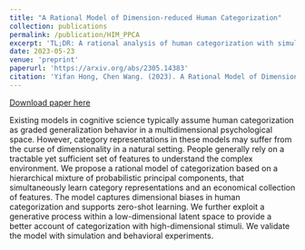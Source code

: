 ```yaml
---
title: "A Rational Model of Dimension-reduced Human Categorization"
collection: publications
permalink: /publication/HIM_PPCA
excerpt: 'TL;DR: A rational analysis of human categorization with simultaneous learning of low-dimensional local features.'
date: 2023-05-23
venue: 'preprint'
paperurl: 'https://arxiv.org/abs/2305.14383'
citation: 'Yifan Hong, Chen Wang. (2023). A Rational Model of Dimension-reduced Human Categorization; <i>arXiv preprint arXiv:2305.14383</i>.'
---
```


[Download paper here](https://arxiv.org/pdf/2305.14383.pdf)

Existing models in cognitive science typically assume human categorization as graded generalization behavior in a multidimensional psychological space. However, category representations in these models may suffer from the curse of dimensionality in a natural setting. People generally rely on a tractable yet sufficient set of features to understand the complex environment. We propose a rational model of categorization based on a hierarchical mixture of probabilistic principal components, that simultaneously learn category representations and an economical collection of features. The model captures dimensional biases in human categorization and supports zero-shot learning. We further exploit a generative process within a low-dimensional latent space to provide a better account of categorization with high-dimensional stimuli. We validate the model with simulation and behavioral experiments.
